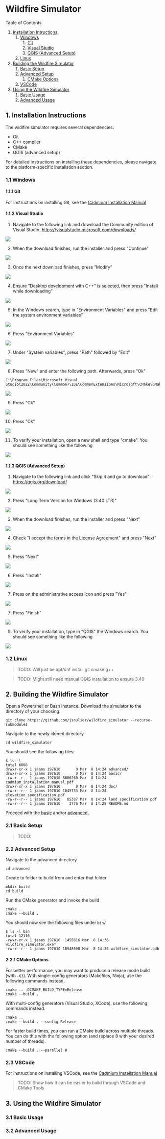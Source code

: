 # Wildfire Simulator

Table of Contents
1. [Installation Intructions](#1-installation-instructions)
    1. [Windows](#11-windows)
        1. [Git](#111-git)
        2. [Visual Studio](#112-visual-studio)
        3. [QGIS (Advanced Setup)](#113-qgis-advanced-setup)
    2. [Linux](#12-linux)
2. [Building the Wildfire Simulator](#2-building-the-wildfire-simulator)
    1. [Basic Setup](#21-basic-setup)
    2. [Advanced Setup](#22-advanced-setup)
        1. [CMake Options](#221-cmake-options)
    3. [VSCode](#23-vscode)
3. [Using the Wildfire Simulator](#3-using-the-wildfire-simulator)
    1. [Basic Usage](#31-basic-usage)
    2. [Advanced Usage](#32-advanced-usage)

## 1. Installation Instructions

The widlfire simulator requires several dependencies:
- Git
- C++ compiler
- CMake
- QGIS (advanced setup)

For detailed instructions on installing these dependencies, please navigate to the platform-specific installation section.

### 1.1 Windows

#### 1.1.1 Git

For instructions on installing Git, see the [Cadmium Installation Manual](cadmium_installation_manual.pdf)

#### 1.1.2 Visual Studio

1. Navigate to the following link and download the Community edition of Visual Studio: https://visualstudio.microsoft.com/downloads/

![](doc/1121.png)

2. When the download finishes, run the installer and press "Continue"

![](doc/1122.png)

3. Once the next download finishes, press "Modify"

![](doc/1123.png)

4. Ensure "Desktop development with C++" is selected, then press "Install while downloading"

![](doc/1124.png)

5. In the Windows search, type in "Environment Variables" and press "Edit the system environment variables"

![](doc/1125.png)

6. Press "Environment Variables"

![](doc/1126.png)

7. Under "System variables", press "Path" followed by "Edit"

![](doc/1127.png)

8. Press "New" and enter the following path. Afterwards, press "Ok"
```
C:\Program Files\Microsoft Visual Studio\2022\Community\Common7\IDE\CommonExtensions\Microsoft\CMake\CMake\bin
```

![](doc/1128.png)

9. Press "Ok"

![](doc/1129.png)

10. Press "Ok"

![](doc/11210.png)

11. To verify your installation, open a new shell and type "cmake". You should see something like the following

![](doc/11211.png)

#### 1.1.3 QGIS (Advanced Setup)

1. Navigate to the following link and click "Skip it and go to download": https://qgis.org/download/

![](doc/1131.png)

2. Press "Long Term Version for Windows (3.40 LTR)"

![](doc/1132.png)

3. When the download finishes, run the installer and press "Next"

![](doc/1133.png)

4. Check "I accept the terms in the License Agreement" and press "Next"

![](doc/1134.png)

5. Press "Next"

![](doc/1135.png)

6. Press "Install"

![](doc/1136.png)

7. Press on the administrative access icon and press "Yes"

![](doc/1137.png)

7. Press "Finish"

![](doc/1138.png)

9. To verify your installation, type in "QGIS" the Windows search. You should see something like the following

![](doc/1139.png)

### 1.2 Linux

> TODO: Will just be apt/dnf install git cmake g++

> TODO: Might still need manual QGIS installation to ensure 3.40

## 2. Building the Wildfire Simulator

Open a Powershell or Bash instance.
Download the simulator to the directory of your choosing:

```
git clone https://github.com/jsoulier/wildfire_simulator --recurse-submodules
```

Navigate to the newly cloned directory

```
cd wildfire_simulator
```

You should see the following files:

```pwsh
$ ls -l
total 6008
drwxr-xr-x 1 jaans 197610       0 Mar  8 14:24 advanced/
drwxr-xr-x 1 jaans 197610       0 Mar  8 14:24 basic/
-rw-r--r-- 1 jaans 197610 5006260 Mar  8 14:24 cadmium_installation_manual.pdf
drwxr-xr-x 1 jaans 197610       0 Mar  8 14:24 doc/
-rw-r--r-- 1 jaans 197610 1045733 Mar  8 14:24 elevation_specification.pdf
-rw-r--r-- 1 jaans 197610   85387 Mar  8 14:24 land_specification.pdf
-rw-r--r-- 1 jaans 197610    3776 Mar  8 14:28 README.md
```

Proceed with the [basic](#21-basic-setup) and/or [advanced](#22-advanced-setup).

### 2.1 Basic Setup

> TODO:

### 2.2 Advanced Setup

Navigate to the advanced directory

```pwsh
cd advanced
```

Create to folder to build from and enter that folder

```pwsh
mkdir build
cd build
```

Run the CMake generator and invoke the build

```pwsh
cmake ..
cmake --build .
```

You should now see the following files under `bin/`

```pwsh
$ ls -l bin
total 12116
-rwxr-xr-x 1 jaans 197610  1455616 Mar  8 14:36 wildfire_simulator.exe*
-rw-r--r-- 1 jaans 197610 10948608 Mar  8 14:36 wildfire_simulator.pdb
```

#### 2.2.1 CMake Options

For better performance, you may want to produce a release mode build (with `-O3`).
With single-config generators (Makefiles, Ninja), use the following commands instead.

```pwsh
cmake .. -DCMAKE_BUILD_TYPE=Release
cmake --build .
```

With multi-config generators (Visual Studio, XCode), use the following commands instead.

```pwsh
cmake ..
cmake --build . --config Release
```

For faster build times, you can run a CMake build across multiple threads.
You can do this with the following option (and replace 8 with your desired number of threads).

```pwsh
cmake --build . --parallel 8
```

### 2.3 VSCode

For instructions on installing VSCode, see the [Cadmium Installation Manual](cadmium_installation_manual.pdf)

> TODO: Show how it can be easier to build through VSCode and CMake Tools

## 3. Using the Wildfire Simulator

### 3.1 Basic Usage

### 3.2 Advanced Usage